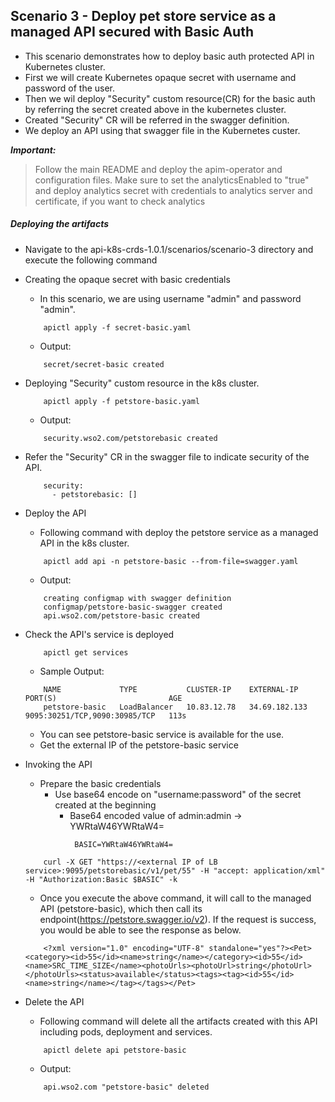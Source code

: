 ## Scenario 3 - Deploy pet store service as a managed API secured with Basic Auth

- This scenario demonstrates how to deploy basic auth protected API in Kubernetes cluster.
- First we will create Kubernetes opaque secret with username and password of the user.
- Then we wil deploy "Security" custom resource(CR) for the basic auth by referring the secret created above in the kubernetes cluster.
- Created "Security" CR will be referred in the swagger definition.
- We deploy an API using that swagger file in the Kubernetes custer.

***Important:***
> Follow the main README and deploy the apim-operator and configuration files. Make sure to set the analyticsEnabled to "true" and deploy analytics secret with credentials to analytics server and certificate, if you want to check analytics
 
 ##### Deploying the artifacts

- Navigate to the api-k8s-crds-1.0.1/scenarios/scenario-3 directory and execute the following command

- Creating the opaque secret with basic credentials
    - In this scenario, we are using username "admin" and password "admin".
    ```$xslt
        apictl apply -f secret-basic.yaml
    ```
    - Output:
    ```$xslt
        secret/secret-basic created
    ```
- Deploying "Security" custom resource in the k8s cluster.<br /> 
    ```$xslt
        apictl apply -f petstore-basic.yaml
    ```
    - Output:
    ```$xslt
        security.wso2.com/petstorebasic created
    ```
    
- Refer the "Security" CR in the swagger file to indicate security of the API.
    ```$xslt
        security:
          - petstorebasic: []
    ```
- Deploy the API <br /> 
    - Following command with deploy the petstore service as a managed API in the k8s cluster.
    
    ```
        apictl add api -n petstore-basic --from-file=swagger.yaml
    ```
    - Output:
    ```$xslt
        creating configmap with swagger definition
        configmap/petstore-basic-swagger created
        api.wso2.com/petstore-basic created
    ```
- Check the API's service is deployed<br />
    ```
        apictl get services
    ```
    - Sample Output:
    
    ```
        NAME             TYPE           CLUSTER-IP    EXTERNAL-IP     PORT(S)                         AGE
        petstore-basic   LoadBalancer   10.83.12.78   34.69.182.133   9095:30251/TCP,9090:30985/TCP   113s
    ```
    - You can see petstore-basic service is available for the use.
    - Get the external IP of the petstore-basic service
 
- Invoking the API
    - Prepare the basic credentials
        - Use base64 encode on "username:password" of the secret created at the beginning
            - Base64 encoded value of admin:admin -> YWRtaW46YWRtaW4=
                ```
                 BASIC=YWRtaW46YWRtaW4=
                ```
   
    ```
        curl -X GET "https://<external IP of LB service>:9095/petstorebasic/v1/pet/55" -H "accept: application/xml" -H "Authorization:Basic $BASIC" -k
    ```    
    - Once you execute the above command, it will call to the managed API (petstore-basic), which then call its endpoint(https://petstore.swagger.io/v2). If the request is success, you would be able to see the response as below.
    ```
        <?xml version="1.0" encoding="UTF-8" standalone="yes"?><Pet><category><id>55</id><name>string</name></category><id>55</id><name>SRC_TIME_SIZE</name><photoUrls><photoUrl>string</photoUrl></photoUrls><status>available</status><tags><tag><id>55</id><name>string</name></tag></tags></Pet>
    ```
     
- Delete the  API <br /> 
    - Following command will delete all the artifacts created with this API including pods, deployment and services.

    ```
        apictl delete api petstore-basic
    ```
    -  Output:
    ```
        api.wso2.com "petstore-basic" deleted
    ```